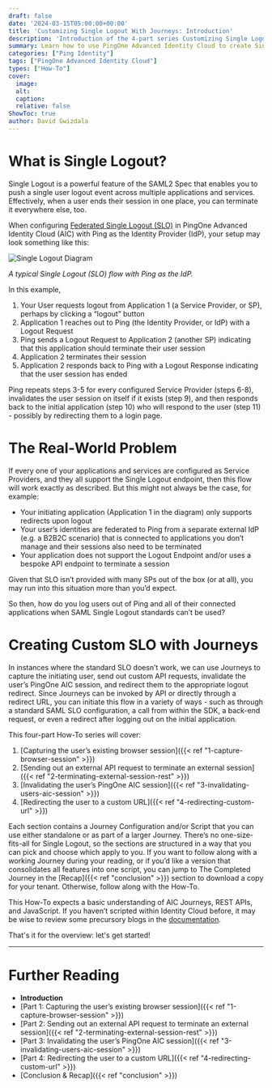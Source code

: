 ```yaml
---
draft: false
date: '2024-03-15T05:00:00+00:00'
title: 'Customizing Single Logout With Journeys: Introduction'
description: 'Introduction of the 4-part series Customizing Single Logout Using Journeys'
summary: Learn how to use PingOne Advanced Identity Cloud to create Single Logout experiences for systems that don't support it out-of-the-box
categories: ["Ping Identity"]
tags: ["PingOne Advanced Identity Cloud"]
types: ["How-To"]
cover:
  image:
  alt:
  caption:
  relative: false
ShowToc: true
author: David Gwizdala
---
```


# What is Single Logout?

Single Logout is a powerful feature of the SAML2 Spec that enables you to push a single user logout event across multiple applications and services. Effectively, when a user ends their session in one place, you can terminate it everywhere else, too.

When configuring [Federated Single Logout (SLO)](https://docs.pingidentity.com/pingoneaic/latest/am-saml2/saml2-sso-slo.html) in PingOne Advanced Identity Cloud (AIC) with Ping as the Identity Provider (IdP), your setup may look something like this:

![Single Logout Diagram](../images/slo-diagram.png "A typical Single Logout (SLO) flow with Ping as the IdP.")

_A typical Single Logout (SLO) flow with Ping as the IdP._

In this example,

1. Your User requests logout from Application 1 (a Service Provider, or SP), perhaps by clicking a “logout” button
2. Application 1 reaches out to Ping (the Identity Provider, or IdP) with a Logout Request
3. Ping sends a Logout Request to Application 2 (another SP) indicating that this application should terminate their user session
4. Application 2 terminates their session
5. Application 2 responds back to Ping with a Logout Response indicating that the user session has ended

Ping repeats steps 3-5 for every configured Service Provider (steps 6-8), invalidates the user session on itself if it exists (step 9), and then responds back to the initial application (step 10) who will respond to the user (step 11) - possibly by redirecting them to a login page.

# The Real-World Problem

If every one of your applications and services are configured as Service Providers, and they all support the Single Logout endpoint, then this flow will work exactly as described. But this might not always be the case, for example:

- Your initiating application (Application 1 in the diagram) only supports redirects upon logout
- Your user’s identities are federated to Ping from a separate external IdP (e.g. a B2B2C scenario) that is connected to applications you don’t manage and their sessions also need to be terminated
- Your application does not support the Logout Endpoint and/or uses a bespoke API endpoint to terminate a session

Given that SLO isn’t provided with many SPs out of the box (or at all), you may run into this situation more than you’d expect.

So then, how do you log users out of Ping and all of their connected applications when SAML Single Logout standards can’t be used?

# Creating Custom SLO with Journeys

In instances where the standard SLO doesn’t work, we can use Journeys to capture the initiating user, send out custom API requests, invalidate the user’s PingOne AIC session, and redirect them to the appropriate logout redirect. Since Journeys can be invoked by API or directly through a redirect URL, you can initiate this flow in a variety of ways - such as through a standard SAML SLO configuration, a call from within the SDK, a back-end request, or even a redirect after logging out on the initial application.

This four-part How-To series will cover:

1. [Capturing the user’s existing browser session]({{< ref "1-capture-browser-session" >}})
2. [Sending out an external API request to terminate an external session]({{< ref "2-terminating-external-session-rest" >}})
3. [Invalidating the user’s PingOne AIC session]({{< ref "3-invalidating-users-aic-session" >}})
4. [Redirecting the user to a custom URL]({{< ref "4-redirecting-custom-url" >}})

Each section contains a Journey Configuration and/or Script that you can use either standalone or as part of a larger Journey. There’s no one-size-fits-all for Single Logout, so the sections are structured in a way that you can pick and choose which apply to you. If you want to follow along with a working Journey during your reading, or if you’d like a version that consolidates all features into one script, you can jump to The Completed Journey in the [Recap]({{< ref "conclusion" >}}) section to download a copy for your tenant. Otherwise, follow along with the How-To.

This How-To expects a basic understanding of AIC Journeys, REST APIs, and JavaScript. If you haven’t scripted within Identity Cloud before, it may be wise to review some precursory blogs in the [documentation](https://docs.pingidentity.com).

That's it for the overview: let's get started!

---

# Further Reading

- **Introduction**
- [Part 1: Capturing the user’s existing browser session]({{< ref "1-capture-browser-session" >}})
- [Part 2: Sending out an external API request to terminate an external session]({{< ref "2-terminating-external-session-rest" >}})
- [Part 3: Invalidating the user’s PingOne AIC session]({{< ref "3-invalidating-users-aic-session" >}})
- [Part 4: Redirecting the user to a custom URL]({{< ref "4-redirecting-custom-url" >}})
- [Conclusion & Recap]({{< ref "conclusion" >}})